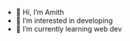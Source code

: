 - 👋 Hi, I’m Amith
- 👀 I’m interested in developing
- 🌱 I’m currently learning web dev


<!---
thebigfatpaanda/thebigfatpaanda is a ✨ special ✨ repository because its `README.md` (this file) appears on your GitHub profile.
You can click the Preview link to take a look at your changes.
--->
